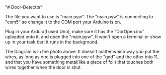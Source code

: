 "# Door-Detector" 

The file you want to use is "main.pyw".
The "main.pyw" is connecting to "com5" so change
it to the COM port your Arduino is on.

Plug in your Arduio(I used Uno), make sure it has
the "DorOpen.ino" uploaded onto it, and open
the "main.pyw". It won't open a terminal or show
up in your task bar; it runs in the background.

The Diagram is in the photo above. It doesn't
matter which way you put the wires, as long
as one is plugged into one of the "gnd" and
the other into 11, and that you have something
metal(like a piece of foil) that touches both
wires together when the door is shut.
